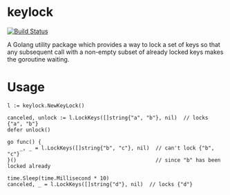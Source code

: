 # keylock

[![Build Status](https://travis-ci.com/mountain-viewer/keyl0ck.svg?branch=master)](https://travis-ci.com/mountain-viewer/keyl0ck)

A Golang utility package which provides a way to lock a set of keys so that any subsequent call with a non-empty subset of already locked keys makes the goroutine waiting.

# Usage

```
l := keylock.NewKeyLock()

canceled, unlock := l.LockKeys([]string{"a", "b"}, nil)  // locks {"a", "b"}
defer unlock()

go func() {
    _, _ = l.LockKeys([]string{"b", "c"}, nil)  // can't lock {"b", "c"} 
}()                                             // since "b" has been locked already

time.Sleep(time.Millisecond * 10)
canceled, _ = l.LockKeys([]string{"d"}, nil)  // locks {"d"}
```